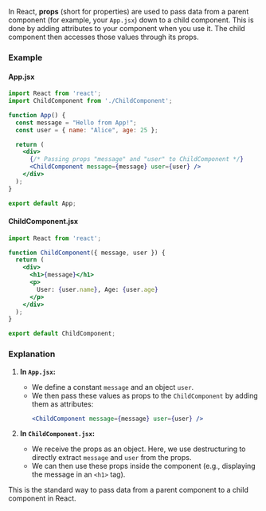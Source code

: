 In React, **props** (short for properties) are used to pass data from a parent component (for example, your `App.jsx`) down to a child component. This is done by adding attributes to your component when you use it. The child component then accesses those values through its props.

### Example

#### App.jsx

```jsx
import React from 'react';
import ChildComponent from './ChildComponent';

function App() {
  const message = "Hello from App!";
  const user = { name: "Alice", age: 25 };

  return (
    <div>
      {/* Passing props "message" and "user" to ChildComponent */}
      <ChildComponent message={message} user={user} />
    </div>
  );
}

export default App;
```

#### ChildComponent.jsx

```jsx
import React from 'react';

function ChildComponent({ message, user }) {
  return (
    <div>
      <h1>{message}</h1>
      <p>
        User: {user.name}, Age: {user.age}
      </p>
    </div>
  );
}

export default ChildComponent;
```

### Explanation

1. **In `App.jsx`:**
   - We define a constant `message` and an object `user`.
   - We then pass these values as props to the `ChildComponent` by adding them as attributes:  
     ```jsx
     <ChildComponent message={message} user={user} />
     ```

2. **In `ChildComponent.jsx`:**
   - We receive the props as an object. Here, we use destructuring to directly extract `message` and `user` from the props.
   - We can then use these props inside the component (e.g., displaying the message in an `<h1>` tag).

This is the standard way to pass data from a parent component to a child component in React.